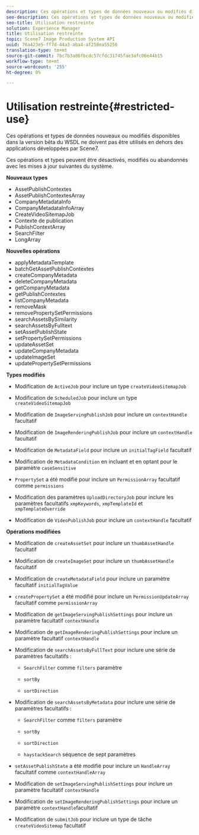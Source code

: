 ```yaml
---
description: Ces opérations et types de données nouveaux ou modifiés disponibles dans la version bêta du WSDL ne doivent pas être utilisés en dehors des applications développées par Scene7.
seo-description: Ces opérations et types de données nouveaux ou modifiés disponibles dans la version bêta du WSDL ne doivent pas être utilisés en dehors des applications développées par Scene7.
seo-title: Utilisation restreinte
solution: Experience Manager
title: Utilisation restreinte
topic: Scene7 Image Production System API
uuid: 76a423e5-ff7d-44a3-aba4-af258ea55256
translation-type: tm+mt
source-git-commit: 7bc7b3a86fbcdc57cfdc31745fae3afc06e44b15
workflow-type: tm+mt
source-wordcount: '255'
ht-degree: 0%

---
```



# Utilisation restreinte{#restricted-use}

Ces opérations et types de données nouveaux ou modifiés disponibles dans la version bêta du WSDL ne doivent pas être utilisés en dehors des applications développées par Scene7.

Ces opérations et types peuvent être désactivés, modifiés ou abandonnés avec les mises à jour suivantes du système.

**Nouveaux types**

* AssetPublishContextes
* AssetPublishContextesArray
* CompanyMetadataInfo
* CompanyMetadataInfoArray
* CreateVideoSitemapJob
* Contexte de publication
* PublishContextArray
* SearchFilter
* LongArray

**Nouvelles opérations**

* applyMetadataTemplate
* batchGetAssetPublishContextes
* createCompanyMetadata
* deleteCompanyMetadata
* getCompanyMetadata
* getPublishContextes
* listCompanyMetadata
* removeMask
* removePropertySetPermissions
* searchAssetsBySimilarity
* searchAssetsByFulltext
* setAssetPublishState
* setPropertySetPermissions
* updateAssetSet
* updateCompanyMetadata
* updateImageSet
* updatePropertySetPermissions

**Types modifiés**

* Modification de `ActiveJob` pour inclure un type `createVideoSitemapJob`

* Modification de `ScheduledJob` pour inclure un type `createVideoSitemapJob`

* Modification de `ImageServingPublishJob` pour inclure un `contextHandle` facultatif

* Modification de `ImageRenderingPublishJob` pour inclure un `contextHandle` facultatif

* Modification de `MetadataField` pour inclure un `initialTagField` facultatif

* Modification de `MetadataCondition` en incluant et en optant pour le paramètre `caseSensitive`

* `PropertySet` a été modifié pour inclure un `PermissionArray` facultatif comme `permissions`

* Modification des paramètres `UploadDirectoryJob` pour inclure les paramètres facultatifs `xmpKeywords`, `xmpTemplateId` et `xmpTemplateOverride`

* Modification de `VideoPublishJob` pour inclure un `contextHandle` facultatif

**Opérations modifiées**

* Modification de `createAssetSet` pour inclure un `thumbAssetHandle` facultatif

* Modification de `createImageSet` pour inclure un `thumbAssetHandle` facultatif

* Modification de `createMetadataField` pour inclure un paramètre facultatif `initialTagValue`

* `createPropertySet` a été modifié pour inclure un `PermissionUpdateArray` facultatif comme `permissionArray`

* Modification de `getImageServingPublishSettings` pour inclure un paramètre facultatif `contextHandle`

* Modification de `getImageRenderingPublishSettings` pour inclure un paramètre facultatif `contextHandle`

* Modification de `searchAssetsByFullText` pour inclure une série de paramètres facultatifs :

   * `SearchFilter` comme  `filters` paramètre

   * `sortBy`
   * `sortDirection`

* Modification de `searchAssetsByMetadata` pour inclure une série de paramètres facultatifs :

   * `SearchFilter` comme  `filters` paramètre

   * `sortBy`
   * `sortDirection`
   * `haystackSearch` séquence de sept paramètres

* `setAssetPublishState` a été modifié pour inclure un `HandleArray` facultatif comme `contextHandleArray`

* Modification de `setImageServingPublishSettings` pour inclure un paramètre facultatif `contextHandle`

* Modification de `setImageRenderingPublishSettings` pour inclure un paramètre `contextHandle`facultatif

* Modification de `submitJob` pour inclure un type de tâche `createVideoSitemap` facultatif

